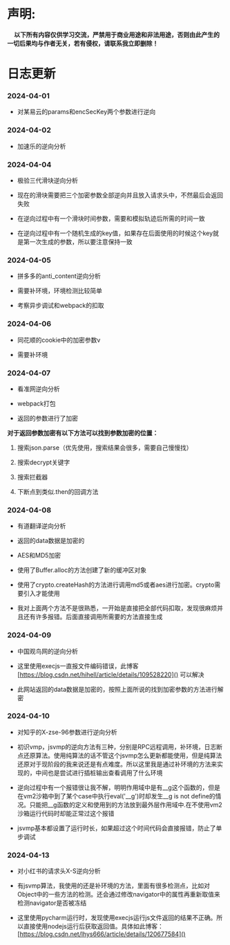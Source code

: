# 声明:

    **以下所有内容仅供学习交流，严禁用于商业用途和非法用途，否则由此产生的一切后果均与作者无关，若有侵权，请联系我立即删除！**

# 日志更新

### 2024-04-01

- 对某易云的params和encSecKey两个参数进行逆向

### 2024-04-02

- 加速乐的逆向分析

### 2024-04-04

- 极验三代滑块逆向分析

- 现在的滑块需要把三个加密参数全部逆向并且放入请求头中，不然最后会返回失败

- 在逆向过程中有一个滑块时间参数，需要和模拟轨迹后所需的时间一致

- 在逆向过程中有一个随机生成的key值，如果存在后面使用的时候这个key就是第一次生成的参数，所以要注意保持一致

### 2024-04-05

- 拼多多的anti_content逆向分析

- 需要补环境，环境检测比较简单

- 考察异步调试和webpack的扣取

### 2024-04-06

- 同花顺的cookie中的加密参数v

- 需要补环境

### 2024-04-07

- 看准网逆向分析

- webpack打包

- 返回的参数进行了加密

**对于返回参数加密有以下方法可以找到参数加密的位置：**

1. 搜索json.parse（优先使用，搜索结果会很多，需要自己慢慢找）

2. 搜索decrypt关键字

3. 搜索拦截器

4. 下断点到类似.then的回调方法

### 2024-04-08

- 有道翻译逆向分析

- 返回的data数据是加密的

- AES和MD5加密

- 使用了Buffer.alloc的方法创建了新的缓冲区对象

- 使用了crypto.createHash的方法进行调用md5或者aes进行加密。crypto需要引入才能使用

- 我对上面两个方法不是很熟悉，一开始是直接把全部代码扣取，发现很麻烦并且还有许多报错。后面直接调用所需要的方法直接生成

### 2024-04-09

- 中国观鸟网的逆向分析

- 这里使用execjs一直报文件编码错误，此博客[https://blog.csdn.net/hihell/article/details/109528220]() 可以解决

- 此网站返回的data数据是加密的，按照上面所说的找到加密参数的方法进行解密

### 2024-04-10

- 对知乎的X-zse-96参数进行逆向分析

- 初识vmp，jsvmp的逆向方法有三种，分别是RPC远程调用，补环境，日志断点还原算法。使用纯算法的话不管这个jsvmp怎么更新都能使用，但是纯算法还原对于现阶段的我来说还是有点难度。所以这里我是通过补环境的方法来实现的，中间也是尝试进行插桩输出查看调用了什么环境

- 逆向过程中有一个报错很让我不解，明明作用域中是有__g这个函数的，但是在vm2沙箱中到了某个case中执行eval('__g')时却发生__g is not define的情况。只能把__g函数的定义和使用到的方法放到最外层作用域中.在不使用vm2沙箱运行代码时却能正常过这个报错

- jsvmp基本都设置了运行时长，如果超过这个时间代码会直接报错，防止了单步调试

### 2024-04-13

- 对小红书的请求头X-S逆向分析

- 有jsvmp算法，我使用的还是补环境的方法，里面有很多检测点，比如对Object中的一些方法的检测。还会通过修改navigator中的属性再重新取值来检测navigator是否被冻结

- 这里使用pycharm运行时，发现使用execjs运行js文件返回的结果不正确。所以直接使用nodejs运行后获取返回值。具体如此博客：[https://blog.csdn.net/lhys666/article/details/120677584]()
